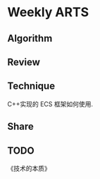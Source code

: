 # Weekly ARTS

## Algorithm

## Review

## Technique

C++实现的 ECS 框架如何使用.

## Share

## TODO

《技术的本质》
